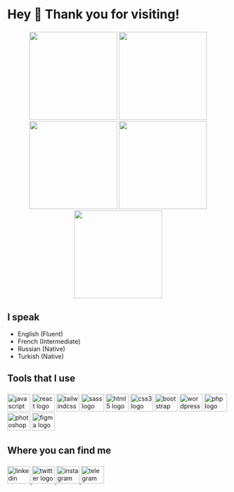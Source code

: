 <h1 align="left">Hey 👋 Thank you for visiting!</h1>

###

<div align="center">
  <a href="https://github.com/Anvar2742/phase10"><img height="200" src="https://anvar2742.github.io/platormRun/assets/2.png"  /></a>
  <a href="https://github.com/Anvar2742/nft-market-react"><img height="200" src="https://anvar2742.github.io/platormRun/assets/3.png"  /></a>
  <a href="https://github.com/Anvar2742/react-quiz"><img height="200" src="https://anvar2742.github.io/platormRun/assets/1.png"/></a>
  <a href="https://reliable-jalebi-6f9585.netlify.app/"><img height="200" src="https://anvar2742.github.io/platormRun/assets/cine-arch-thumbnail.png"  /></a>
  <img height="200" src="https://anvar2742.github.io/platormRun/assets/ezgif.com-gif-maker.gif"  />
</div>

###

<h2 align="left">I speak</h2>
<ul>
  <li>English (Fluent)</li>
  <li>French (Intermediate)</li>
  <li>Russian (Native)</li>
  <li>Turkish (Native)</li>
</ul>

###

<h2 align="left">Tools that I use</h2>

###

<div align="left">
  <img src="https://cdn.jsdelivr.net/gh/devicons/devicon/icons/javascript/javascript-original.svg" height="40" width="52" alt="javascript logo"  />
  <img src="https://cdn.jsdelivr.net/gh/devicons/devicon/icons/react/react-original.svg" height="40" width="52" alt="react logo"  />
  <img src="https://cdn.jsdelivr.net/gh/devicons/devicon/icons/tailwindcss/tailwindcss-original-wordmark.svg" height="40" width="52" alt="tailwindcss logo"  />
  <img src="https://cdn.jsdelivr.net/gh/devicons/devicon/icons/sass/sass-original.svg" height="40" width="52" alt="sass logo"  />
  <img src="https://cdn.jsdelivr.net/gh/devicons/devicon/icons/html5/html5-original.svg" height="40" width="52" alt="html5 logo"  />
  <img src="https://cdn.jsdelivr.net/gh/devicons/devicon/icons/css3/css3-original.svg" height="40" width="52" alt="css3 logo"  />
  <img src="https://cdn.jsdelivr.net/gh/devicons/devicon/icons/bootstrap/bootstrap-original.svg" height="40" width="52" alt="bootstrap logo"  />
  <img src="https://cdn.jsdelivr.net/gh/devicons/devicon/icons/wordpress/wordpress-original.svg" height="40" width="52" alt="wordpress logo"  />
  <img src="https://cdn.jsdelivr.net/gh/devicons/devicon/icons/php/php-original.svg" height="40" width="52" alt="php logo"  />
  <img src="https://cdn.jsdelivr.net/gh/devicons/devicon/icons/photoshop/photoshop-plain.svg" height="40" width="52" alt="photoshop logo"  />
  <img src="https://cdn.jsdelivr.net/gh/devicons/devicon/icons/figma/figma-original.svg" height="40" width="52" alt="figma logo"  />
</div>

###

<h2 align="left">Where you can find me</h2>

###

<div align="left">
  <a href="https://www.linkedin.com/in/anvar-musaev/" target="_blank">
    <img src="https://raw.githubusercontent.com/maurodesouza/profile-readme-generator/master/src/assets/icons/social/linkedin/default.svg" width="52" height="40" alt="linkedin logo"  />
  </a>
  <a href="https://twitter.com/AnvarMusa27" target="_blank">
    <img src="https://raw.githubusercontent.com/maurodesouza/profile-readme-generator/master/src/assets/icons/social/twitter/default.svg" width="52" height="40" alt="twitter logo"  />
  </a>
  <a href="https://instagram.com/anvar_musa" target="_blank">
    <img src="https://raw.githubusercontent.com/maurodesouza/profile-readme-generator/master/src/assets/icons/social/instagram/default.svg" width="52" height="40" alt="instagram logo"  />
  </a>
  <a href="https://t.me/anvar_musa" target="_blank">
    <img src="https://raw.githubusercontent.com/maurodesouza/profile-readme-generator/master/src/assets/icons/social/telegram/default.svg" width="52" height="40" alt="telegram logo"  />
  </a>
</div>

###
